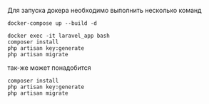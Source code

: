 Для запуска докера необходимо выполнить несколько команд 
```shell
docker-compose up --build -d

docker exec -it laravel_app bash
composer install
php artisan key:generate
php artisan migrate
```
так-же может понадобится 
```shell
composer install
php artisan key:generate
php artisan migrate
```
